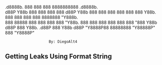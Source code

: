  .d8888b.  888     888     888 8888888888 .d8888b.  
d88P  Y88b 888     888     888 888       d88P  Y88b 
888    888 888     888     888 888       Y88b.      
888        888     888     888 8888888    "Y888b.   
888  88888 888     888     888 888           "Y88b. 
888    888 888     888     888 888             "888 
Y88b  d88P 888     Y88b. .d88P 888       Y88b  d88P 
 "Y8888P88 88888888 "Y88888P"  888        "Y8888P"  

				        By: DiegoAlt4
                
                
                
## Getting Leaks Using Format String                
